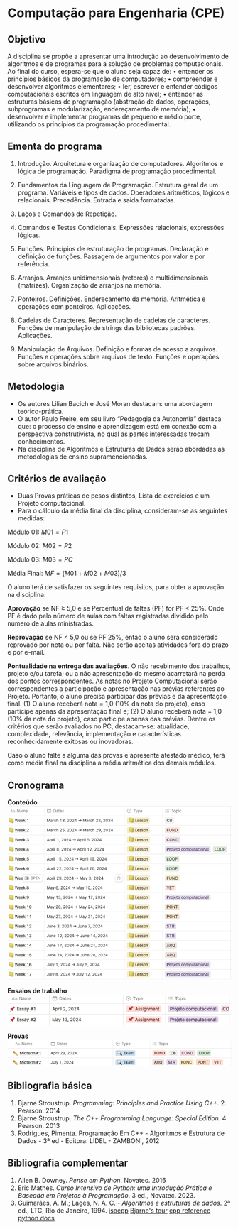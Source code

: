 # Computação para Engenharia (CPE)
## Objetivo
A disciplina se propõe a apresentar uma introdução ao desenvolvimento de algoritmos e de programas para a solução de problemas computacionais. Ao final do curso, espera-se que o aluno seja capaz de:
• entender os princípios básicos da programação de computadores;
• compreender e desenvolver algoritmos elementares;
• ler, escrever e entender códigos computacionais escritos em linguagem de alto nível;
• entender as estruturas básicas de programação (abstração de dados, operações, subprogramas e modularização, endereçamento de memória);
• desenvolver e implementar programas de pequeno e médio porte, utilizando os princípios da programação procedimental.

## Ementa do programa
1. Introdução. Arquitetura e organização de computadores. Algoritmos e lógica de programação. Paradigma de programação procedimental.

2. Fundamentos da Linguagem de Programação. Estrutura geral de um programa. Variáveis e tipos de dados. Operadores aritméticos, lógicos e relacionais. Precedência. Entrada e saída formatadas.

3. Laços e Comandos de Repetição.

4. Comandos e Testes Condicionais. Expressões relacionais, expressões lógicas.

5. Funções. Princípios de estruturação de programas. Declaração e definição de funções. Passagem de argumentos por valor e por referência.

6. Arranjos. Arranjos unidimensionais (vetores) e multidimensionais (matrizes). Organização de arranjos na memória.

7. Ponteiros. Definições. Endereçamento da memória. Aritmética e operações com ponteiros. Aplicações.

8. Cadeias de Caracteres. Representação de cadeias de caracteres. Funções de manipulação de strings das bibliotecas padrões. Aplicações.

9. Manipulação de Arquivos. Definição e formas de acesso a arquivos. Funções e operações sobre arquivos de texto. Funções e operações sobre arquivos binários.
## Metodologia

* Os autores Lilian Bacich e José Moran destacam: uma abordagem teórico-prática.
* O autor Paulo Freire, em seu livro “Pedagogia da Autonomia” destaca que:
o processo de ensino e aprendizagem está em conexão com a perspectiva
construtivista, no qual as partes interessadas trocam conhecimentos.
* Na disciplina de Algoritmos e Estruturas de Dados serão abordadas as
metodologias de ensino supramencionadas.

## Critérios de avaliação
* Duas Provas práticas de pesos distintos, Lista de exercícios e um Projeto computacional.
* Para o cálculo da média final da disciplina, consideram-se as seguintes
medidas:

Módulo 01: $M01 = P1$

Módulo 02: $M02 = P2$

Módulo 03: $M03 = PC$

Média Final: $MF = (M01 + M02 + M03) / 3$

O aluno terá de satisfazer os seguintes requisitos, para obter a aprovação na disciplina:

**Aprovação** se NF ≥ 5,0 e se Percentual de faltas (PF) for PF < 25%. Onde PF é dado pelo número de aulas com faltas registradas dividido pelo número de aulas ministradas.

**Reprovação** se NF < 5,0 ou se PF 25%, então o aluno será considerado reprovado por nota ou por falta. Não serão aceitas atividades fora do prazo e por e-mail.

**Pontualidade na entrega das avaliações**. O não recebimento dos trabalhos, projeto e/ou tarefa; ou a não apresentação do mesmo acarretará na perda dos pontos correspondentes.
As notas no Projeto Computacional serão correspondentes a participação e apresentação nas prévias referentes ao Projeto. Portanto, o aluno precisa participar das prévias e da apresentação final. (1) O aluno receberá nota = 1,0 (10% da nota do projeto), caso participe apenas da apresentação final e; (2) O aluno receberá nota = 1,0 (10% da nota do projeto), caso participe apenas das prévias. Dentre os critérios que serão avaliados no PC, destacam-se: atualidade, complexidade, relevância, implementação e características reconhecidamente exitosas ou inovadoras.

Caso o aluno falte a alguma das provas e apresente atestado médico, terá como média final na disciplina a média aritmética dos demais módulos.

## Cronograma
**Conteúdo**
![lessons](./assets/lessons.png)

**Ensaios de trabalho**
![essays](./assets/essays.png)

**Provas**
![exams](./assets/exams.png)


## Bibliografia básica
1. Bjarne Stroustrup. *Programming: Principles and Practice Using C++*. 2. Pearson. 2014
2. Bjarne Stroustrup. *The C++ Programming Language: Special Edition*. 4. Pearson. 2013
3. Rodrigues, Pimenta. Programação Em C++ - Algoritmos e Estrutura de Dados - 3ª ed - Editora: LIDEL - ZAMBONI, 2012

## Bibliografia complementar
1. Allen B. Downey. *Pense em Python*. Novatec. 2016
2. Eric Mathes. *Curso Intensivo de Python: uma Introdução Prática e Baseada em Projetos à Programação*. 3 ed., Novatec. 2023.
5. Guimarães, A. M.; Lages, N. A. C. - *Algoritmos e estruturas de dados*. 2ª ed., LTC, Rio de Janeiro, 1994.
[isocpp](https://isocpp.org/get-started)
[Bjarne's tour](https://isocpp.org/tour)
[cpp reference](https://en.cppreference.com/w/)
[python docs](https://docs.python.org/3/)
